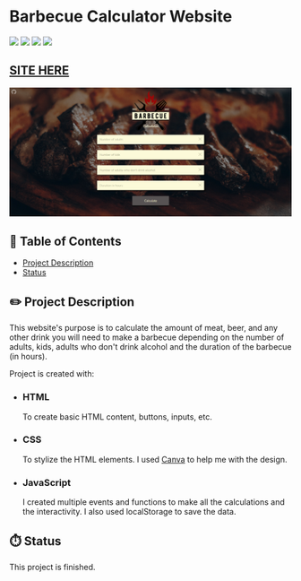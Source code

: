 # Barbecue Calculator Website

![](https://img.shields.io/github/forks/isabdch/bbq-calculator?color=%23990808&style=for-the-badge)
![](https://img.shields.io/github/languages/count/isabdch/bbq-calculator?color=%23990808&style=for-the-badge)
![](https://img.shields.io/github/repo-size/isabdch/bbq-calculator?color=%23990808&style=for-the-badge)
![](https://img.shields.io/github/issues/isabdch/bbq-calculator?color=%23990808&style=for-the-badge)

## [SITE HERE](https://isabdch.github.io/bbq-calculator/)
![](images/barbecue-calculator.png)

## 📖 Table of Contents

- [Project Description](#project-description)
- [Status](#status)

## ✏️ Project Description

This website's purpose is to calculate the amount of meat, beer, and any other drink you will need to make a barbecue depending on the number of adults, kids, adults who don't drink alcohol and the duration of the barbecue (in hours).

Project is created with:

- ### HTML

  To create basic HTML content, buttons, inputs, etc.

- ### CSS

  To stylize the HTML elements. I used [Canva](https://www.canva.com/) to help me with the design.

- ### JavaScript

  I created multiple events and functions to make all the calculations and the interactivity. I also used localStorage to save the data.

## ⏱️ Status

This project is finished. 
